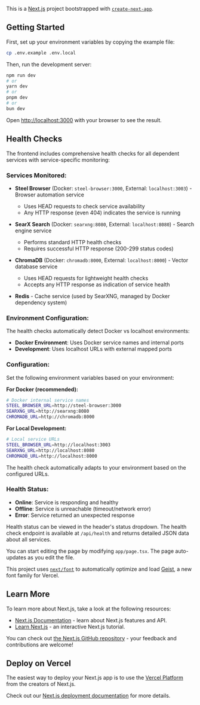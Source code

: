 This is a [Next.js](https://nextjs.org) project bootstrapped with [`create-next-app`](https://nextjs.org/docs/app/api-reference/cli/create-next-app).

## Getting Started

First, set up your environment variables by copying the example file:

```bash
cp .env.example .env.local
```

Then, run the development server:

```bash
npm run dev
# or
yarn dev
# or
pnpm dev
# or
bun dev
```

Open [http://localhost:3000](http://localhost:3000) with your browser to see the result.

## Health Checks

The frontend includes comprehensive health checks for all dependent services with service-specific monitoring:

### Services Monitored:

- **Steel Browser** (Docker: `steel-browser:3000`, External: `localhost:3003`) - Browser automation service
  - Uses HEAD requests to check service availability
  - Any HTTP response (even 404) indicates the service is running

- **SearX Search** (Docker: `searxng:8080`, External: `localhost:8080`) - Search engine service
  - Performs standard HTTP health checks
  - Requires successful HTTP response (200-299 status codes)

- **ChromaDB** (Docker: `chromadb:8000`, External: `localhost:8000`) - Vector database service
  - Uses HEAD requests for lightweight health checks
  - Accepts any HTTP response as indication of service health

- **Redis** - Cache service (used by SearXNG, managed by Docker dependency system)

### Environment Configuration:

The health checks automatically detect Docker vs localhost environments:

- **Docker Environment**: Uses Docker service names and internal ports
- **Development**: Uses localhost URLs with external mapped ports

### Configuration:

Set the following environment variables based on your environment:

**For Docker (recommended):**
```bash
# Docker internal service names
STEEL_BROWSER_URL=http://steel-browser:3000
SEARXNG_URL=http://searxng:8080
CHROMADB_URL=http://chromadb:8000
```

**For Local Development:**
```bash
# Local service URLs
STEEL_BROWSER_URL=http://localhost:3003
SEARXNG_URL=http://localhost:8080
CHROMADB_URL=http://localhost:8000
```

The health check automatically adapts to your environment based on the configured URLs.

### Health Status:

- **Online**: Service is responding and healthy
- **Offline**: Service is unreachable (timeout/network error)
- **Error**: Service returned an unexpected response

Health status can be viewed in the header's status dropdown. The health check endpoint is available at `/api/health` and returns detailed JSON data about all services.

You can start editing the page by modifying `app/page.tsx`. The page auto-updates as you edit the file.

This project uses [`next/font`](https://nextjs.org/docs/app/building-your-application/optimizing/fonts) to automatically optimize and load [Geist](https://vercel.com/font), a new font family for Vercel.

## Learn More

To learn more about Next.js, take a look at the following resources:

- [Next.js Documentation](https://nextjs.org/docs) - learn about Next.js features and API.
- [Learn Next.js](https://nextjs.org/learn) - an interactive Next.js tutorial.

You can check out [the Next.js GitHub repository](https://github.com/vercel/next.js) - your feedback and contributions are welcome!

## Deploy on Vercel

The easiest way to deploy your Next.js app is to use the [Vercel Platform](https://vercel.com/new?utm_medium=default-template&filter=next.js&utm_source=create-next-app&utm_campaign=create-next-app-readme) from the creators of Next.js.

Check out our [Next.js deployment documentation](https://nextjs.org/docs/app/building-your-application/deploying) for more details.
